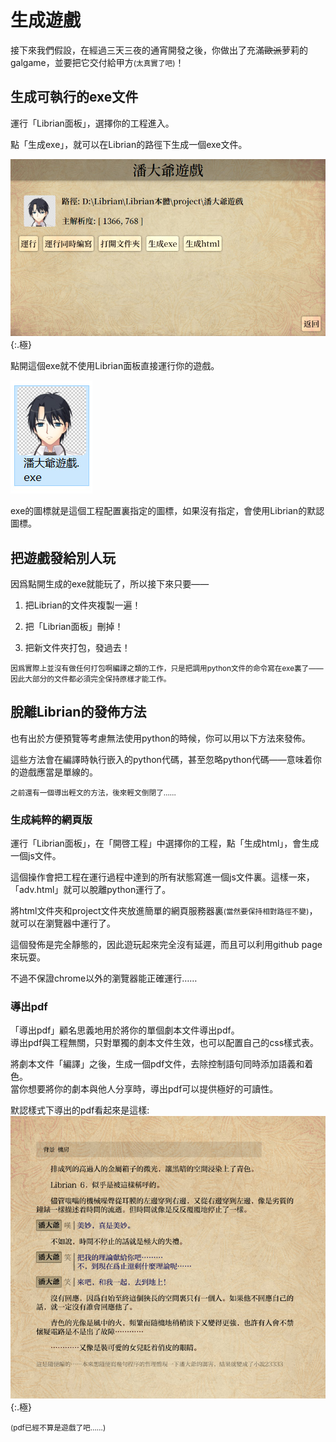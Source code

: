 # 生成遊戲

接下來我們假設，在經過三天三夜的通宵開發之後，你做出了充滿<del>歐派</del>萝莉的galgame，並要把它交付給甲方<small>(太真實了吧)</small>！

## 生成可執行的exe文件

運行「Librian面板」，選擇你的工程進入。

點「生成exe」，就可以在Librian的路徑下生成一個exe文件。

![](生成1.jpg){:.極}

點開這個exe就不使用Librian面板直接運行你的遊戲。

![](生成2.jpg)

exe的圖標就是這個工程配置裏指定的圖標，如果沒有指定，會使用Librian的默認圖標。

## 把遊戲發給別人玩

因爲點開生成的exe就能玩了，所以接下來只要——

1. 把Librian的文件夾複製一遍！

2. 把「Librian面板」刪掉！

3. 把新文件夾打包，發過去！

<small>因爲實際上並沒有做任何打包啊編譯之類的工作，只是把調用python文件的命令寫在exe裏了——因此大部分的文件都必須完全保持原樣才能工作。</small>


## 脫離Librian的發佈方法

也有出於方便預覽等考慮無法使用python的時候，你可以用以下方法來發佈。

這些方法會在編譯時執行嵌入的python代碼，甚至忽略python代碼——意味着你的遊戲應當是單線的。

<small>之前還有一個導出輕文的方法，後來輕文倒閉了……</small>

### 生成純粹的網頁版

運行「Librian面板」，在「開啓工程」中選擇你的工程，點「生成html」，會生成一個js文件。

這個操作會把工程在運行過程中達到的所有狀態寫進一個js文件裏。這樣一來，「adv.html」就可以脫離python運行了。
   
將html文件夾和project文件夾放進簡單的網頁服務器裏<small>(當然要保持相對路徑不變)</small>，就可以在瀏覽器中運行了。

這個發佈是完全靜態的，因此遊玩起來完全沒有延遲，而且可以利用github page來玩耍。

不過不保證chrome以外的瀏覽器能正確運行……

### 導出pdf

「導出pdf」顧名思義地用於將你的單個劇本文件導出pdf。  
導出pdf與工程無關，只對單獨的劇本文件生效，也可以配置自己的css樣式表。

將劇本文件「編譯」之後，生成一個pdf文件，去除控制語句同時添加語義和着色。  
當你想要將你的劇本與他人分享時，導出pdf可以提供極好的可讀性。

默認樣式下導出的pdf看起來是這樣:   
![](./pdf.jpg){:.極}

<small>(pdf已經不算是遊戲了吧……)</small>   
